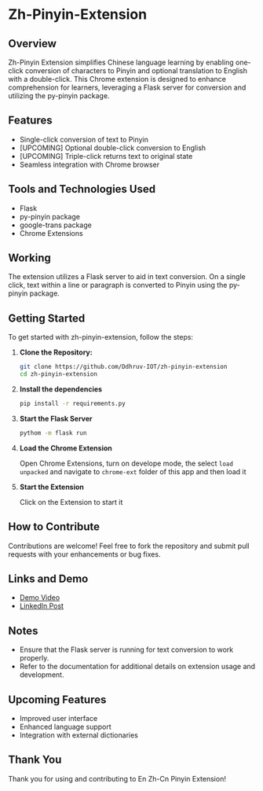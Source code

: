 # Zh-Pinyin-Extension

## Overview
Zh-Pinyin Extension simplifies Chinese language learning by enabling one-click conversion of characters to Pinyin and optional translation to English with a double-click. This Chrome extension is designed to enhance comprehension for learners, leveraging a Flask server for conversion and utilizing the py-pinyin package.

## Features
- Single-click conversion of text to Pinyin
- [UPCOMING] Optional double-click conversion to English
- [UPCOMING] Triple-click returns text to original state
- Seamless integration with Chrome browser

## Tools and Technologies Used
- Flask
- py-pinyin package
- google-trans package
- Chrome Extensions

## Working
The extension utilizes a Flask server to aid in text conversion. On a single click, text within a line or paragraph is converted to Pinyin using the py-pinyin package.

## Getting Started
To get started with zh-pinyin-extension, follow the steps:

1. **Clone the Repository:**
   
   ```bash
   git clone https://github.com/Ddhruv-IOT/zh-pinyin-extension
   cd zh-pinyin-extension
   ```

2. **Install the dependencies**
   
   ```bash
   pip install -r requirements.py
   ```

3. **Start the Flask Server**
   ```bash
   pythom -m flask run
   ```

4. **Load the Chrome Extension**

    Open Chrome Extensions, turn on develope mode, the select `load unpacked` and navigate to `chrome-ext` folder of this app and then load it

5. **Start the Extension**

    Click on the Extension to start it


## How to Contribute
Contributions are welcome! Feel free to fork the repository and submit pull requests with your enhancements or bug fixes.

## Links and Demo
- [Demo Video](link_to_demo_video)
- [LinkedIn Post](link_to_linkedin_post)

## Notes
- Ensure that the Flask server is running for text conversion to work properly.
- Refer to the documentation for additional details on extension usage and development.

## Upcoming Features
- Improved user interface
- Enhanced language support
- Integration with external dictionaries

## Thank You
Thank you for using and contributing to En Zh-Cn Pinyin Extension!
